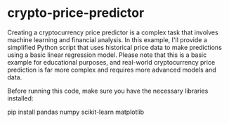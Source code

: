 # crypto-price-predictor

Creating a cryptocurrency price predictor is a complex task that involves machine learning and financial analysis. In this example, I'll provide a simplified Python script that uses historical price data to make predictions using a basic linear regression model. Please note that this is a basic example for educational purposes, and real-world cryptocurrency price prediction is far more complex and requires more advanced models and data.

Before running this code, make sure you have the necessary libraries installed:

pip install pandas numpy scikit-learn matplotlib
